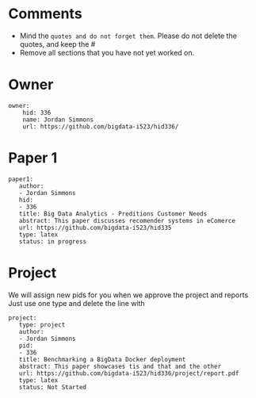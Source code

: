 # Comments

* Mind the ```quotes and do not forget them```. Please do not delete the quotes, and keep the #
* Remove all sections that you have not yet worked on. 

# Owner

```
owner:
    hid: 336
    name: Jordan Simmons
    url: https://github.com/bigdata-i523/hid336/
```

# Paper 1

```
paper1:
   author: 
   - Jordan Simmons
   hid:
   - 336
   title: Big Data Analytics - Preditions Customer Needs
   abstract: This paper discusses recomender systems in eComerce
   url: https://github.com/bigdata-i523/hid335
   type: latex
   status: in progress
```
  
# Project 

We will assign new pids for you when we approve the project and reports   
Just use one type and delete the line with 

```
project:
   type: project
   author: 
   - Jordan Simmons
   pid:
   - 336
   title: Benchmarking a BigData Docker deployment
   abstract: This paper showcases tis and that and the other 
   url: https://github.com/bigdata-i523/hid336/project/report.pdf
   type: latex
   status: Not Started
```
